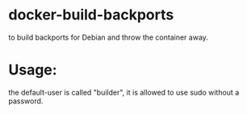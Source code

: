 # docker-build-backports
to build backports for Debian and throw the container away.

# Usage:

the default-user is called "builder", it is allowed to use sudo without a password.
